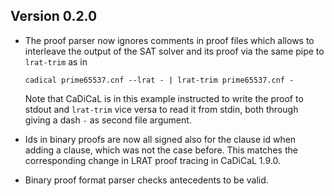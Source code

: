 ## Version 0.2.0

- The proof parser now ignores comments in proof files which allows to
  interleave the output of the SAT solver and its proof via the same
  pipe to `lrat-trim` as in 
  ```
  cadical prime65537.cnf --lrat - | lrat-trim prime65537.cnf -
  ```
  Note that CaDiCaL is in this example instructed to write the proof to
  stdout and `lrat-trim` vice versa to read it from stdin, both through
  giving a dash `-` as second file argument.

- Ids in binary proofs are now all signed also for the clause id when
  adding a clause, which was not the case before. This matches the
  corresponding change in LRAT proof tracing in CaDiCaL 1.9.0.

- Binary proof format parser checks antecedents to be valid.
